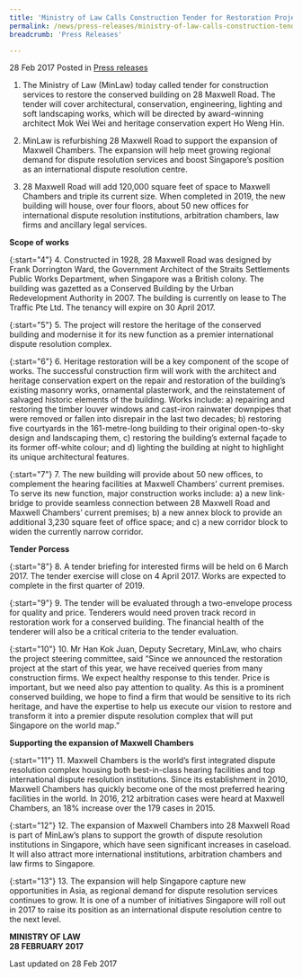 ```yaml
---
title: 'Ministry of Law Calls Construction Tender for Restoration Project'
permalink: /news/press-releases/ministry-of-law-calls-construction-tender-for-restoration-projec
breadcrumb: 'Press Releases'

---
```



28 Feb 2017 Posted in [Press releases](/news/press-releases)

1. The Ministry of Law (MinLaw) today called tender for construction services to restore the conserved building on 28 Maxwell Road. The tender will cover architectural, conservation, engineering, lighting and soft landscaping works, which will be directed by award-winning architect Mok Wei Wei and heritage conservation expert Ho Weng Hin.  

2. MinLaw is refurbishing 28 Maxwell Road to support the expansion of Maxwell Chambers. The expansion will help meet growing regional demand for dispute resolution services and boost Singapore’s position as an international dispute resolution centre.

3. 28 Maxwell Road will add 120,000 square feet of space to Maxwell Chambers and triple its current size. When completed in 2019, the new building will house, over four floors, about 50 new offices for international dispute resolution institutions, arbitration chambers, law firms and ancillary legal services.

**Scope of works**

{:start="4"}
4. Constructed in 1928, 28 Maxwell Road was designed by Frank Dorrington Ward, the Government Architect of the Straits Settlements Public Works Department, when Singapore was a British colony. The building was gazetted as a Conserved Building by the Urban Redevelopment Authority in 2007. The building is currently on lease to The Traffic Pte Ltd. The tenancy will expire on 30 April 2017.

{:start="5"}
5. The project will restore the heritage of the conserved building and modernise it for its new function as a premier international dispute resolution complex.

{:start="6"}
6. Heritage restoration will be a key component of the scope of works. The successful construction firm will work with the architect and heritage conservation expert on the repair and restoration of the building’s existing masonry works, ornamental plasterwork, and the reinstatement of salvaged historic elements of the building. Works include: a) repairing and restoring the timber louver windows and cast-iron rainwater downpipes that were removed or fallen into disrepair in the last two decades; b) restoring five courtyards in the 161-metre-long building to their original open-to-sky design and landscaping them, c) restoring the building’s external façade to its former off-white colour; and d) lighting the building at night to highlight its unique architectural features.

{:start="7"}
7. The new building will provide about 50 new offices, to complement the hearing facilities at Maxwell Chambers’ current premises. To serve its new function, major construction works include: a) a new link-bridge to provide seamless connection between 28 Maxwell Road and Maxwell Chambers’ current premises; b) a new annex block to provide an additional 3,230 square feet of office space; and c) a new corridor block to widen the currently narrow corridor.

**Tender Porcess**

{:start="8"}
8. A tender briefing for interested firms will be held on 6 March 2017. The tender exercise will close on 4 April 2017. Works are expected to complete in the first quarter of 2019.

{:start="9"}
9. The tender will be evaluated through a two-envelope process for quality and price. Tenderers would need proven track record in restoration work for a conserved building. The financial health of the tenderer will also be a critical criteria to the tender evaluation.

{:start="10"}
10. Mr Han Kok Juan, Deputy Secretary, MinLaw, who chairs the project steering committee, said “Since we announced the restoration project at the start of this year, we have received queries from many construction firms. We expect healthy response to this tender. Price is important, but we need also pay attention to quality. As this is a prominent conserved building, we hope to find a firm that would be sensitive to its rich heritage, and have the expertise to help us execute our vision to restore and transform it into a premier dispute resolution complex that will put Singapore on the world map.”

**Supporting the expansion of Maxwell Chambers**

{:start="11"}
11. Maxwell Chambers is the world’s first integrated dispute resolution complex housing both best-in-class hearing facilities and top international dispute resolution institutions. Since its establishment in 2010, Maxwell Chambers has quickly become one of the most preferred hearing facilities in the world. In 2016, 212 arbitration cases were heard at Maxwell Chambers, an 18% increase over the 179 cases in 2015.

 
{:start="12"}
12. The expansion of Maxwell Chambers into 28 Maxwell Road is part of MinLaw’s plans to support the growth of dispute resolution institutions in Singapore, which have seen significant increases in caseload. It will also attract more international institutions, arbitration chambers and law firms to Singapore.

 
{:start="13"}
13. The expansion will help Singapore capture new opportunities in Asia, as regional demand for dispute resolution services continues to grow. It is one of a number of initiatives Singapore will roll out in 2017 to raise its position as an international dispute resolution centre to the next level.

**MINISTRY OF LAW**  
**28 FEBRUARY 2017**

<p class="right-side-updated">Last updated on 28 Feb 2017</p>
